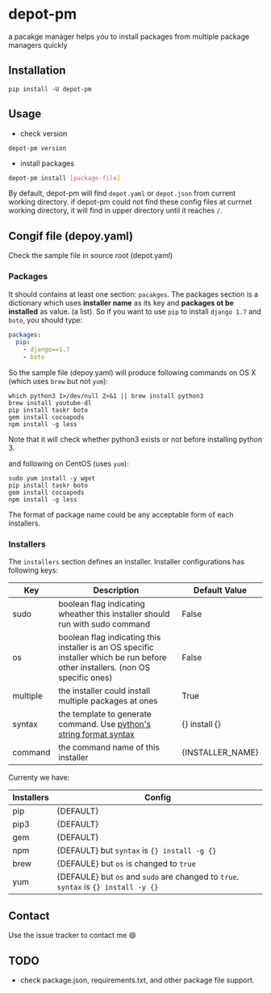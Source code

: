 # depot-pm

a pacakge manager helps you to install packages from multiple package managers quickly



## Installation

```shell
pip install -U depot-pm
```



## Usage

* check version

```shell
depot-pm version
```



* install packages

```bash
depot-pm install [package-file]
```

By default, depot-pm will find ```depot.yaml``` or ```depot.json``` from current working directory.
if depot-pm could not find these config files at currnet working directory, it will find in upper directory
until it reaches ```/```.



## Congif file (depoy.yaml)

Check the sample file in source root (depot.yaml)


### Packages

It should contains at least one section: ```pacakges```. The packages section is a dictionary which
uses **installer name** as its key and **packages ot be installed** as value. (a list). So if you want to
use ```pip``` to install ```django 1.7``` and ```boto```, you should type:

```yaml
packages:
  pip:
    - django==1.7
    - boto
```

So the sample file (depoy.yaml) will produce following commands on OS X (which uses ```brew``` but not ```yum```):
```shell
which python3 1>/dev/null 2>&1 || brew install python3
brew install youtube-dl
pip install taskr boto
gem install cocoapods
npm install -g less
```
Note that it will check whether python3 exists or not before installing python 3.

and following on CentOS (uses ```yum```):
```shell
sudo yum install -y wget
pip install taskr boto
gem install cocoapods
npm install -g less
```

The format of package name could be any acceptable form of each installers.


### Installers
  
The ```installers``` section defines an installer. Installer configurations has following keys: 

Key | Description | Default Value
----|-------------|---------------
sudo | boolean flag indicating wheather this installer should run with sudo command   | False
os | boolean flag indicating this installer is an OS specific installer which be run before other installers. (non OS specific ones) | False
multiple | the installer could install multiple packages at ones | True
syntax | the template to generate command. Use [python's string format syntax](https://docs.python.org/3/library/string.html#formatspec) | {} install {}
command | the command name of this installer | {INSTALLER_NAME}

Currenty we have:

Installers | Config
-----------|--------
pip        | {DEFAULT}
pip3       | {DEFAULT}
gem        | {DEFAULT}
npm        | {DEFAULT} but ```syntax``` is ```{} install -g {}```
brew       | {DEFAULE} but ```os``` is changed to ```true```
yum        | {DEFAULE} but ```os``` and ```sudo``` are changed to ```true```. ```syntax``` is ```{} install -y {}```



## Contact

Use the issue tracker to contact me :smile:



## TODO

* check package.json, requirements.txt, and other package file support.
